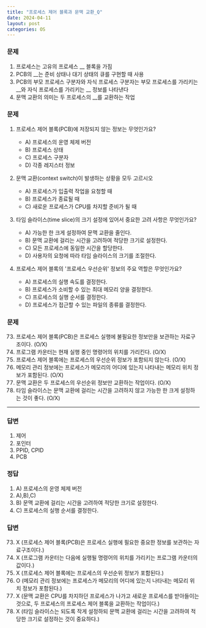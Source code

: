 ```yaml
---
title: "프로세스 제어 블록과 문맥 교환_Q"
date: 2024-04-11
layout: post
categories: OS
---
```

### 문제

1.  프로세스는 고유의 프로세스 __ 블록을 가짐
2. PCB의 __는 준비 상태나 대기 상태의 큐를 구현할 때 사용
3. PCB의 부모 프로세스 구분자와 자식 프로세스 구분자는 부모 프로세스를 가리키는 __와 자식 프로세스를 가리키는 __ 정보를 나타낸다 
4. 문맥 교환의 의미는 두 프로세스의 __를 교환하는 작업

### 문제

1.  프로세스 제어 블록(PCB)에 저장되지 않는 정보는 무엇인가요?
    
    *   A) 프로세스의 운영 체제 버전
    *   B) 프로세스 상태
    *   C) 프로세스 구분자
    *   D) 각종 레지스터 정보
2.  문맥 교환(context switch)이 발생하는 상황을 모두 고르시오 
    
    *   A) 프로세스가 입출력 작업을 요청할 때
    *   B) 프로세스가 종료될 때
    *   C) 새로운 프로세스가 CPU를 차지할 준비가 될 때
    
3.  타임 슬라이스(time slice)의 크기 설정에 있어서 중요한 고려 사항은 무엇인가요?
    
    *   A) 가능한 한 크게 설정하여 문맥 교환을 줄인다.
    *   B) 문맥 교환에 걸리는 시간을 고려하여 적당한 크기로 설정한다.
    *   C) 모든 프로세스에 동일한 시간을 할당한다.
    *   D) 사용자의 요청에 따라 타임 슬라이스의 크기를 조절한다.
4.  프로세스 제어 블록의 '프로세스 우선순위' 정보의 주요 역할은 무엇인가요?
    
    *   A) 프로세스의 실행 속도를 결정한다.
    *   B) 프로세스가 소비할 수 있는 최대 메모리 양을 결정한다.
    *   C) 프로세스의 실행 순서를 결정한다.
    *   D) 프로세스가 접근할 수 있는 파일의 종류를 결정한다.

### 문제

73.  프로세스 제어 블록(PCB)은 프로세스 실행에 불필요한 정보만을 보관하는 자료구조이다. (O/X)
74.  프로그램 카운터는 현재 실행 중인 명령어의 위치를 가리킨다. (O/X)
75.  프로세스 제어 블록에는 프로세스의 우선순위 정보가 포함되지 않는다. (O/X)
76.  메모리 관리 정보에는 프로세스가 메모리의 어디에 있는지 나타내는 메모리 위치 정보가 포함된다. (O/X)
77.  문맥 교환은 두 프로세스의 우선순위 정보만 교환하는 작업이다. (O/X)
78.  타임 슬라이스는 문맥 교환에 걸리는 시간을 고려하지 않고 가능한 한 크게 설정하는 것이 좋다. (O/X)



<hr>



### 답변

1. 제어
2. 포인터
3. PPID, CPID  
4. PCB


### 정답

1.  A) 프로세스의 운영 체제 버전
2.  A),B),C)
3.  B) 문맥 교환에 걸리는 시간을 고려하여 적당한 크기로 설정한다.
4.  C) 프로세스의 실행 순서를 결정한다.


### 답변

73.  X (프로세스 제어 블록(PCB)은 프로세스 실행에 필요한 중요한 정보를 보관하는 자료구조이다.)
74.  X (프로그램 카운터는 다음에 실행될 명령어의 위치를 가리키는 프로그램 카운터의 값이다.)
75.  X (프로세스 제어 블록에는 프로세스의 우선순위 정보가 포함된다.)
76.  O (메모리 관리 정보에는 프로세스가 메모리의 어디에 있는지 나타내는 메모리 위치 정보가 포함된다.)
77.  X (문맥 교환은 CPU를 차지하던 프로세스가 나가고 새로운 프로세스를 받아들이는 것으로, 두 프로세스의 프로세스 제어 블록을 교환하는 작업이다.)
78.  X (타임 슬라이스는 되도록 작게 설정하되 문맥 교환에 걸리는 시간을 고려하여 적당한 크기로 설정하는 것이 중요하다.)
